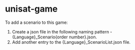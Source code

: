 # unisat-game

To add a scenario to this game:
1. Create a json file in the following naming pattern - {Language}_Scenario{order number}.json.
2. Add another entry to the {Language}_ScenarioList.json file.